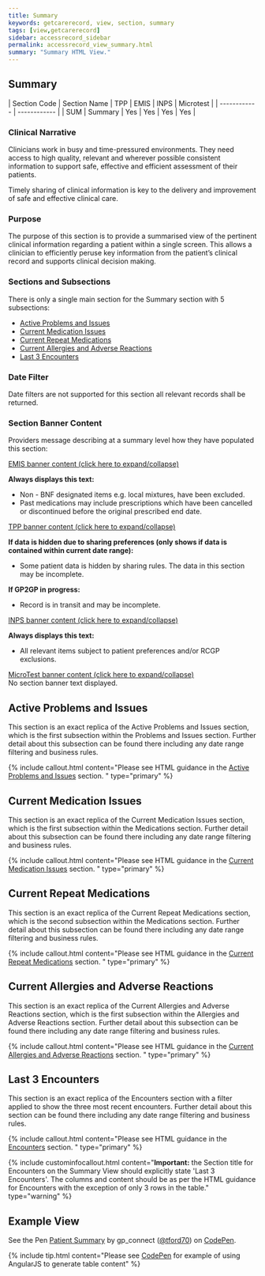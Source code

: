 ```yaml
---
title: Summary
keywords: getcarerecord, view, section, summary
tags: [view,getcarerecord]
sidebar: accessrecord_sidebar
permalink: accessrecord_view_summary.html
summary: "Summary HTML View."
---
```


## Summary ##

| Section Code | Section Name | TPP | EMIS | INPS | Microtest |
| ------------ | ------------ |
| SUM | Summary | Yes | Yes | Yes | Yes |


### Clinical Narrative ###

Clinicians work in busy and time-pressured environments. They need access to high quality, relevant and wherever possible consistent information to support safe, effective and efficient assessment of their patients.

Timely sharing of clinical information is key to the delivery and improvement of safe and effective clinical care.

### Purpose ###

The purpose of this section is to provide a summarised view of the pertinent clinical information regarding a patient within a single screen. This allows a clinician to efficiently peruse key information from the patient’s clinical record and supports clinical decision making.

### Sections and Subsections ###

There is only a single main section for the Summary section with 5 subsections:

 - [Active Problems and Issues](accessrecord_view_summary.html#active-problems-and-issues)
 - [Current Medication Issues](accessrecord_view_summary.html#current-medication-issues)
 - [Current Repeat Medications](accessrecord_view_summary.html#current-repeat-medications)
 - [Current Allergies and Adverse Reactions](accessrecord_view_summary.html#current-allergies-and-adverse-reactions)
 - [Last 3 Encounters](accessrecord_view_summary.html#last-3-encounters)
 
### Date Filter ###

Date filters are not supported for this section all relevant records shall be returned.

### Section Banner Content ###

Providers message describing at a summary level how they have populated this section:

<div class="panel-group" id="accordion">
                    <div class="panel panel-default">
                        <div class="panel-heading">
                                <a class="noCrossRef accordion-toggle" data-toggle="collapse" data-parent="#accordion" href="#collapseOne">EMIS banner content (click here to expand/collapse) </a>
						</div>
                        <div id="collapseOne" class="panel-collapse collapse noCrossRef">
                            <div class="panel-body">
								<p><b>Always displays this text:</b></p>
									<ul>
										<li>Non - BNF designated items e.g. local mixtures, have been excluded.</li>
										<li>Past medications may include prescriptions which have been cancelled or discontinued before the original prescribed end date.</li>
									</ul>
                            </div>
                        </div>
                    </div>
                    <!-- /.panel -->
                    <div class="panel panel-default">
                        <div class="panel-heading">
                                <a class="noCrossRef accordion-toggle" data-toggle="collapse" data-parent="#accordion" href="#collapseTwo">TPP banner content (click here to expand/collapse)</a>
                        </div>
                        <div id="collapseTwo" class="panel-collapse collapse noCrossRef">
                            <div class="panel-body">
								<p><b>If data is hidden due to sharing preferences (only shows if data is contained within current date range):</b></p>
									<ul>
										<li>Some patient data is hidden by sharing rules. The data in this section may be incomplete.</li>
									</ul>
								<p><b>If GP2GP in progress:</b></p>
									<ul>
										<li>Record is in transit and may be incomplete.</li>
									</ul> 
                            </div>
                        </div>
                    </div>
                    <!-- /.panel -->
                    <div class="panel panel-default">
                        <div class="panel-heading">
                                <a class="noCrossRef accordion-toggle" data-toggle="collapse" data-parent="#accordion" href="#collapseThree">INPS banner content (click here to expand/collapse)</a>
                        </div>
                        <div id="collapseThree" class="panel-collapse collapse noCrossRef">
                            <div class="panel-body">
								<p><b>Always displays this text:</b></p>
									<ul>
										<li>All relevant items subject to patient preferences and/or RCGP exclusions.</li>
									</ul>
                            </div>
                        </div>
                    </div>
                    <!-- /.panel -->
                    <div class="panel panel-default">
                        <div class="panel-heading">
                                <a class="noCrossRef accordion-toggle" data-toggle="collapse" data-parent="#accordion" href="#collapseFour">MicroTest banner content (click here to expand/collapse)</a>
                        </div>
                        <div id="collapseFour" class="panel-collapse collapse">
                            <div class="panel-body">
                                	No section banner text displayed.
                            </div>
                        </div>
                    </div>
</div>


## Active Problems and Issues ##

This section is an exact replica of the Active Problems and Issues section, which is the first subsection within the Problems and Issues section. Further detail about this subsection can be found there including any date range filtering and business rules.

{% include callout.html content="Please see HTML guidance in the [Active Problems and Issues](accessrecord_view_problems.html#active-problems-and-issues) section. " type="primary" %} 


## Current Medication Issues ##

This section is an exact replica of the Current Medication Issues section, which is the first subsection within the Medications section. Further detail about this subsection can be found there including any date range filtering and business rules.

{% include callout.html content="Please see HTML guidance in the [Current Medication Issues](accessrecord_view_medications.html#current-medication-issues) section. " type="primary" %} 


## Current Repeat Medications ##

This section is an exact replica of the Current Repeat Medications section, which is the second subsection within the Medications section. Further detail about this subsection can be found there including any date range filtering and business rules.

{% include callout.html content="Please see HTML guidance in the [Current Repeat Medications](accessrecord_view_medications.html#current-repeat-medications) section. " type="primary" %} 


## Current Allergies and Adverse Reactions ##

This section is an exact replica of the Current Allergies and Adverse Reactions section, which is the first subsection within the Allergies and Adverse Reactions section. Further detail about this subsection can be found there including any date range filtering and business rules.

{% include callout.html content="Please see HTML guidance in the [Current Allergies and Adverse Reactions](accessrecord_view_allergies.html#current-allergies-and-adverse-reactions) section. " type="primary" %} 


## Last 3 Encounters ##

This section is an exact replica of the Encounters section with a filter applied to show the three most recent encounters. Further detail about this section can be found there including any date range filtering and business rules.

{% include callout.html content="Please see HTML guidance in the [Encounters](accessrecord_view_encounters.html) section. " type="primary" %} 

{% include custominfocallout.html content="**Important:** the Section title for Encounters on the Summary View should explicitly state 'Last 3 Encounters'.  The columns and content should be as per the HTML guidance for Encounters with the exception of only 3 rows in the table." type="warning" %}

## Example View ##

<p data-height="2500" data-theme-id="light" data-slug-hash="opXBjM" data-default-tab="result" data-user="tford70" data-embed-version="2" data-pen-title="Patient Summary" class="codepen">See the Pen <a href="https://codepen.io/tford70/pen/opXBjM/">Patient Summary</a> by gp_connect (<a href="https://codepen.io/tford70">@tford70</a>) on <a href="https://codepen.io">CodePen</a>.</p>
<script async src="https://production-assets.codepen.io/assets/embed/ei.js"></script>

{% include tip.html content="Please see [CodePen](https://codepen.io/gpconnect/pen/opXBjM) for example of using AngularJS to generate table content" %}